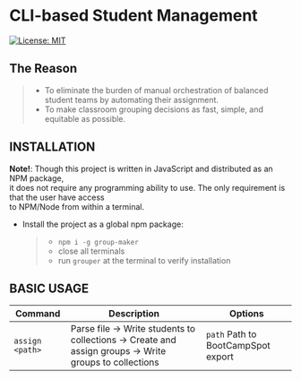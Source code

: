 # CLI-based Student Management

[![License: MIT](https://img.shields.io/badge/License-MIT-yellow.svg)](https://opensource.org/licenses/MIT)

## The Reason

> - To eliminate the burden of manual orchestration of balanced student teams
>   by automating their assignment.
> - To make classroom grouping decisions
>   as fast, simple, and equitable as possible.

## INSTALLATION

**Note!**: Though this project is written in JavaScript and distributed as an NPM package,  
it does not require any programming ability to use. The only requirement is that the user have access  
to NPM/Node from within a terminal.

- Install the project as a global npm package:
  > - `npm i -g group-maker`
  > - close all terminals
  > - run `grouper` at the terminal to verify installation

## BASIC USAGE

| Command         | Description                                                                                            | Options                            |
| --------------- | ------------------------------------------------------------------------------------------------------ | ---------------------------------- |
| `assign <path>` | Parse file -> Write students to collections -> Create and assign groups -> Write groups to collections | `path` Path to BootCampSpot export |
